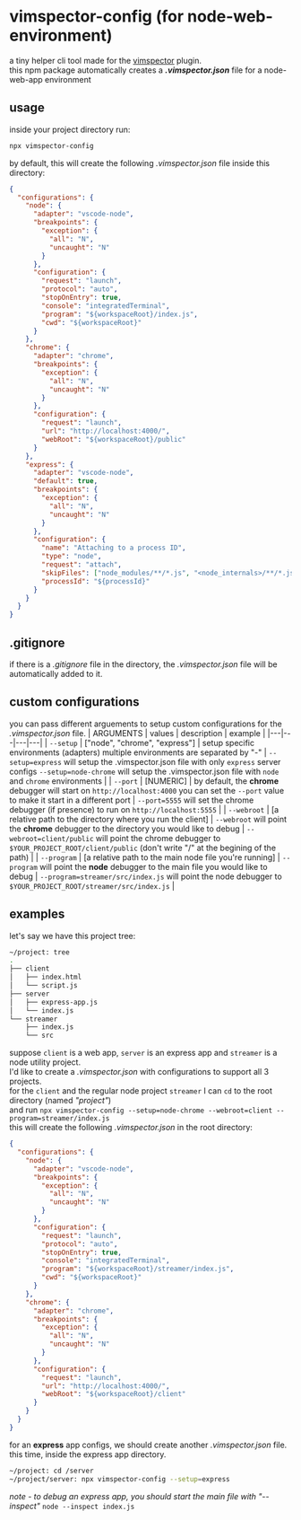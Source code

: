 # vimspector-config (for node-web-environment)
a tiny helper cli tool made for the [vimspector](https://github.com/puremourning/vimspector) plugin.<br />
this npm package automatically creates a ***.vimspector.json*** file for a node-web-app environment

## usage
inside your project directory run:
```bash
npx vimspector-config
```
by default, this will create the following *.vimspector.json* file inside this directory:
```json
{
  "configurations": {
    "node": {
      "adapter": "vscode-node",
      "breakpoints": {
        "exception": {
          "all": "N",
          "uncaught": "N"
        }
      },
      "configuration": {
        "request": "launch",
        "protocol": "auto",
        "stopOnEntry": true,
        "console": "integratedTerminal",
        "program": "${workspaceRoot}/index.js",
        "cwd": "${workspaceRoot}"
      }
    },
    "chrome": {
      "adapter": "chrome",
      "breakpoints": {
        "exception": {
          "all": "N",
          "uncaught": "N"
        }
      },
      "configuration": {
        "request": "launch",
        "url": "http://localhost:4000/",
        "webRoot": "${workspaceRoot}/public"
      }
    },
    "express": {
      "adapter": "vscode-node",
      "default": true,
      "breakpoints": {
        "exception": {
          "all": "N",
          "uncaught": "N"
        }
      },
      "configuration": {
        "name": "Attaching to a process ID",
        "type": "node",
        "request": "attach",
        "skipFiles": ["node_modules/**/*.js", "<node_internals>/**/*.js"],
        "processId": "${processId}"
      }
    }
  }
}
```

## .gitignore
if there is a *.gitignore* file in the directory, the *.vimspector.json* file will be automatically added to it.

## custom configurations
you can pass different arguements to setup custom configurations for the *.vimspector.json* file.
| ARGUMENTS | values | description | example |
|---|---|---|---|
| ```--setup``` | ["node", "chrome", "express"] | setup specific environments (adapters) multiple environments are separated by "-" | ```--setup=express``` will setup the .vimspector.json file with only ```express``` server configs ```--setup=node-chrome``` will setup the .vimspector.json file with  ```node``` and ```chrome``` environments |
| ```--port``` | [NUMERIC] | by default, the **chrome** debugger will start on ```http://localhost:4000``` you can set the ```--port``` value to make it start in a different port | ```--port=5555``` will set the chrome debugger (if presence) to run on ```http://localhost:5555``` |
| ```--webroot``` | [a relative path to the directory where you run the client] | ```--webroot``` will point the **chrome** debugger to the directory you would like to debug | ```--webroot=client/public``` will point the chrome debugger to ```$YOUR_PROJECT_ROOT/client/public```  (don't write "/" at the begining of the path) |
| ```--program``` | [a relative path to the main node file you're running] | ```--program``` will point the **node** debugger to the main file you would like to debug | ```--program=streamer/src/index.js``` will point the node debugger to ```$YOUR_PROJECT_ROOT/streamer/src/index.js``` |

## examples 

let's say we have this project tree:
```bash
~/project: tree
.
├── client
│   ├── index.html
│   └── script.js
├── server
│   ├── express-app.js
│   └── index.js
└── streamer
    ├── index.js
    └── src
```
suppose ```client``` is a web app, ```server``` is an express app and ```streamer``` is a node utility project.<br />
I'd like to create a *.vimspector.json* with configurations to support all 3 projects.<br />
for the ```client``` and the regular node project ```streamer``` I can ```cd``` to the root directory (named *"project"*)<br />
and run ```npx vimspector-config --setup=node-chrome --webroot=client --program=streamer/index.js```<br />
this will create the following *.vimspector.json* in the root directory: 
```json
{
  "configurations": {
    "node": {
      "adapter": "vscode-node",
      "breakpoints": {
        "exception": {
          "all": "N",
          "uncaught": "N"
        }
      },
      "configuration": {
        "request": "launch",
        "protocol": "auto",
        "stopOnEntry": true,
        "console": "integratedTerminal",
        "program": "${workspaceRoot}/streamer/index.js",
        "cwd": "${workspaceRoot}"
      }
    },
    "chrome": {
      "adapter": "chrome",
      "breakpoints": {
        "exception": {
          "all": "N",
          "uncaught": "N"
        }
      },
      "configuration": {
        "request": "launch",
        "url": "http://localhost:4000/",
        "webRoot": "${workspaceRoot}/client"
      }
    }
  }
}
```
for an **express** app configs, we should create another *.vimspector.json* file. this time, inside the express app directory.<br/>
```bash
~/project: cd /server
~/project/server: npx vimspector-config --setup=express
```
*note - to debug an express app, you should start the main file with "--inspect"*
```node --inspect index.js```

